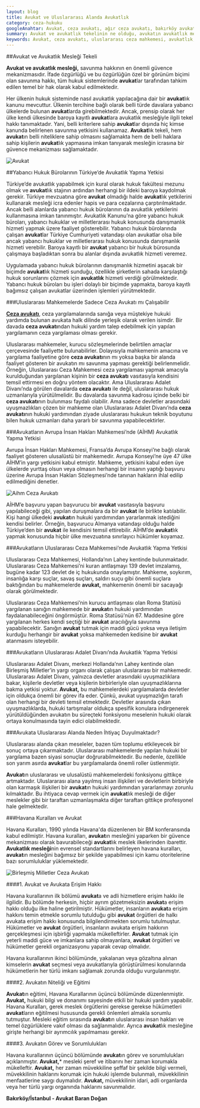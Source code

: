 ```yaml
---
layout: blog
title: Avukat ve Uluslararası Alanda Avukatlık
category: ceza-hukuku
googleAnahtar: Avukat, ceza avukatı, ağır ceza avukatı, bakırköy avukat, ataköy avukat, istanbul avukat,
summary: Avukat ve avukatlık tekelinin ne olduğu, avukatın avukatlık mesleğini icra ederken coğrafi olarak hangi sınırlar içerisinde mesleği ifaya yetkili olduğu, uluslararası mahkemelerde avukatlık mesleği, ceza avukatı veya başka alanlarda çalışan avukatların uluslararası mahkemelerde nasıl avukatlık yapabilecekleri, hangi uluslararası mahkemelerde avukatlar tarafından savunma yapılabileceği anlatılmıştır.
keywords: Avukat, ceza avukatı, uluslararası ceza mahkemesi, avukatlık, bakırköy avukat, istanbul avukat
---
```



##Avukat ve Avukatlık Mesleği Tekeli 

**Avukat ve avukatlık mesleği,** savunma hakkının en önemli güvence mekanizmasıdır. İfade özgürlüğü ve bu özgürlüğün özel bir görünüm biçimi olan savunma hakkı, tüm hukuk sistemlerinde **avukat**lar tarafından tahkim edilen temel bir hak olarak kabul edilmektedir.

Her ülkenin hukuk sisteminde nasıl avukatlık yapılacağına dair bir **avukat**lık kanunu mevcuttur. Ülkenin tercihine bağlı olarak belli türde davalara yabancı ülkelerde bulunan **avukat**larda girebilmektedir. Ancak, prensip olarak her ülke kendi ülkesinde baroya kayıtlı **avukat**lara avukatlık mesleğiyle ilgili tekel hakkı tanımaktadır.  Yani, belli kriterlere sahip **avukat**lar dışında hiç kimse kanunda belirlenen savunma yetkisini kullanamaz. **Avukat**lık tekeli, hem **avukat**ın belli niteliklere sahip olmasını sağlamakta hem de belli haklara sahip kişilerin **avukat**lık yapmasına imkan tanıyarak mesleğin icrasına bir güvence mekanizması sağlamaktadır. 


![Avukat](https://camo.githubusercontent.com/c5b82190d9ea5fb035dd671ad88b1674b2591008/687474703a2f2f692e68697a6c69726573696d2e636f6d2f764c6b6d31342e6a7067 "Avukat")

##Yabancı Hukuk Bürolarının Türkiye’de Avukatlık Yapma Yetkisi

Türkiye’de avukatlık yapabilmek için kural olarak hukuk fakültesi mezunu olmak ve **avukat**lık stajının ardından herhangi bir ildeki baroya kaydolmak gerekir. Türkiye mevzuatına göre **avukat** olmadığı halde **avukat**lık yetkilerini kullanarak mesleği icra edenler hapis ve para cezalarına çarptırılmaktadır. Ancak belli alanlarda yabancı hukuk bürolarının da avukatlık yetkilerini kullanmasına imkan tanınmıştır. Avukatlık Kanunu’na göre yabancı hukuk büroları, yabancı hukuklar ve milletlerarası hukuk konusunda danışmanlık hizmeti yapmak üzere faaliyet gösterebilir. Yabancı hukuk bürolarında çalışan **avukat**lar Türkiye Cumhuriyeti vatandaşı olan avukatlar olsa bile ancak yabancı hukuklar ve milletlerarası hukuk konusunda danışmanlık hizmeti verebilir. Baroya kayıtlı bir **avukat** yabancı bir hukuk bürosunda çalışmaya başladıktan sonra bu alanlar dışında avukatlık hizmeti veremez. 

Uygulamada yabancı hukuk bürolarının danışmanlık hizmetini aşacak bir biçimde **avukat**lık hizmeti sunduğu, özellikle şirketlerin sahada karşılaştığı hukuk sorunlarını çözmek için **avukatlık** hizmeti verdiği görülmektedir. Yabancı hukuk büroları bu işleri dolaylı bir biçimde yapmakta, baroya kayıtlı bağımsız çalışan avukatlar üzerinden işlemleri yürütmektedir. 

###Uluslararası Mahkemelerde Sadece Ceza Avukatı mı Çalışabilir

[**Ceza avukatı**](http://barandogan.av.tr/blog/ceza-hukuku/ceza-avukatinin-islevi.html), ceza yargılamalarında sanığa veya müştekiye hukuki yardımda bulunan avukata halk dilinde yerleşik olarak verilen isimdir. Bir davada **ceza avukatı**ndan hukuki yardım talep edebilmek için yapılan yargılamanın ceza yargılaması olması gerekir.

Uluslararası mahkemeler, kurucu sözleşmelerinde belirtilen amaçlar çerçevesinde faaliyette bulunabilirler. Dolayısıyla mahkemenin amacına ve yargılama faaliyetine göre **ceza avukatı**nın mı yoksa başka bir alanda faaliyet gösteren bir avukatın mı savunma yapması gerektiği belirlenmelidir. Örneğin, Uluslararası Ceza Mahkemesi ceza yargılaması yapmak amacıyla kurulduğundan yargılanan kişinin bir **ceza avukatı** vasıtasıyla kendisini temsil ettirmesi en doğru yöntem olacaktır. Ama Uluslararası Adalet Divanı’nda görülen davalarda **ceza avukatı** ile değil, uluslararası hukuk uzmanlarıyla yürütülmelidir. Bu davalarda savunma kadrosu içinde belki bir **ceza avukatı**nın bulunması faydalı olabilir. Ama sadece devletler arasındaki uyuşmazlıkları çözen bir mahkeme olan Uluslararası Adalet Divanı’nda **ceza avukatı**nın hukuki yardımından ziyade uluslararası hukukun teknik boyutunu bilen hukuk uzmanları daha yararlı bir savunma yapabilecektirler.


###Avukatların Avrupa İnsan Hakları Mahkemesi’nde (AİHM) Avukatlık Yapma Yetkisi

Avrupa İnsan Hakları Mahkemesi, Fransa’da Avrupa Konseyi’ne bağlı olarak faaliyet gösteren ulusalüstü bir mahkemedir. Avrupa Konseyi’ne üye 47 ülke AİHM’in yargı yetkisini kabul etmiştir. Mahkeme, yetkisini kabul eden üye ülkelerde yurttaş olsun veya olmasın herhangi bir insanın yaptığı başvuru üzerine Avrupa İnsan Hakları Sözleşmesi’nde tanınan hakların ihlal edilip edilmediğini denetler.


![Aihm Ceza Avukatı](https://camo.githubusercontent.com/dfc9399efd11c286beec4eb06ba6cb9e58b0cae6/687474703a2f2f692e68697a6c69726573696d2e636f6d2f6b67346a36712e6a7067 "Avrupa İnsan Hakları Mahkemesi")

AİHM’e başvuru yapan başvurucu bir **avukat** vasıtasıyla başvuru yapılabileceği gibi, yapılan duruşmalara da bir **avukat** ile birlikte katılabilir. Kişi hangi ülkedeki **avukat**ın hukuki yardımından yararlanmak istediğini kendisi belirler. Örneğin, başvurucu Almanya vatandaşı olduğu halde Türkiye’den bir **avukat** ile kendisini temsil ettirebilir. AİHM’de **avukat**lık yapmak konusunda hiçbir ülke mevzuatına sınırlayıcı hükümler koyamaz.

###Avukatların Uluslararası Ceza Mahkemesi’nde Avukatlık Yapma Yetkisi

Uluslararası Ceza Mahkemesi, Hollanda’nın Lahey kentinde bulunmaktadır. Uluslararası Ceza Mahkemesi’ni kuran antlaşmayı 139 devlet imzalamış, bugüne kadar 123 devlet de iç hukukunda onaylamıştır. Mahkeme, soykırım, insanlığa karşı suçlar, savaş suçları, saldırı suçu gibi önemli suçlara baktığından bu mahkemelerde **avukat,** mahkemenin önemli bir sacayağı olarak görülmektedir. 

Uluslararası Ceza Mahkemesi’nin kurucu antlaşması olan Roma Statüsü  yargılanan sanığın mahkemede bir **avukat**ın hukuki yardımından faydalanabileceğini öngörmüştür. Roma Statüsü’nün 67. Maddesine göre yargılanan herkes kendi seçtiği bir **avukat** aracılığıyla savunma yapabilecektir. Sanığın **avukat** tutmak için maddi gücü yoksa veya iletişim kurduğu herhangir bir **avukat** yoksa mahkemeden kedisine bir **avukat** atanmasını isteyebilir. 

###Avukatların Uluslararası Adalet Divanı’nda Avukatlık Yapma Yetkisi

Uluslararası Adalet Divanı, merkezi Hollanda’nın Lahey kentinde olan Birleşmiş Milletler’in yargı organı olarak çalışan uluslararası bir mahkemedir. Uluslararası Adalet Divanı, yalnızca devletler arasındaki uyuşmazlıklara bakar, kişilerle devletler veya kişilerin birbirleriyle olan uyuşmazlıklarına bakma yetkisi yoktur. **Avukat,** bu mahkemelerdeki yargılamalarda devletler için oldukça önemli bir görev ifa eder. Çünkü, avukat uyuşmazlığın tarafı olan herhangi bir devleti temsil etmektedir. Devletler arasında çıkan uyuşmazlıklarda, hukuki tartışmalar oldukça spesifik konulara indirgenerek yürütüldüğünden avukatın bu süreçteki fonksiyonu meselenin hukuki olarak ortaya konulmasında tayin edici olabilmektedir. 


###Avukata Uluslararası Alanda Neden İhtiyaç Duyulmaktadır?

Uluslararası alanda çıkan meseleler, bazen tüm toplumu etkileyecek bir sonuç ortaya çıkarmaktadır. Uluslararası mahkemelerde yapılan hukuki bir yargılama bazen siyasi sonuçlar doğrurabilmektedir. Bu nedenle, özellikle son yarım asırda **avukat**lar bu yargılamalarda önemli roller üstlenmiştir.

**Avukat**ın uluslararası ve ulusalüstü mahkemelerdeki fonksiyonu gittikçe artmaktadır. Uluslararası alana yayılmış insan ilişkileri ve devletlerin birbiriyle olan karmaşık ilişkileri bir **avukat**ın hukuki yardımından yararlanmayı zorunlu kılmaktadır. Bu ihtiyaca cevap vermek için **avukat**lık mesleği de diğer meslekler gibi  bir taraftan uzmanlaşmakta diğer taraftan gittikçe profesyonel hale gelmektedir.


###Havana Kuralları ve Avukat

Havana Kuralları, 1990 yılında Havana'da düzenlenen bir BM konferansında kabul edilmiştir. Havana kuralları, **avukat**ın mesleğini yaparken bir güvence mekanizması olarak bavurabileceği **avukat**lık meslek ilkelerinden ibarettir. **Avukatlık mesleği**nin evrensel standartlarını belirleyen havana kuralları, **avukat**ın mesleğini bağımsız bir şekilde yapabilmesi için kamu otoritelerine bazı sorumluluklar yüklemektedir.

![Birleşmiş Milletler Ceza Avukatı](https://camo.githubusercontent.com/2c288751ee7ebb556d69af4b962402cbcd7071e3/687474703a2f2f692e68697a6c69726573696d2e636f6d2f39354d56336f2e6a7067 "BM Havana Toplantısı")


####1. Avukat ve Avukata Erişim Hakkı

Havana kurallarının ilk bölümü **avukat**a ve adli hizmetlere erişim hakkı ile ilgilidir. Bu bölümde herkesin, hiçbir ayrım gözetmeksizin **avukat**a erişim hakkı olduğu ilke haline getirilmiştir. Hükümetler, insanların **avukat**a erişim hakkını temin etmekle sorumlu tutulduğu gibi **avukat** örgütleri de halkı avukata erişim hakkı konusunda bilgilendirmekten sorumlu tutulmuştur. Hükümetler ve **avukat** örgütleri, insanların avukata erişim hakkının gerçekleşmesi için işbirliği yapmakla mükelleftirler. **Avukat** tutmak için yeterli maddi güce ve imkanlara sahip olmayanlara, **avukat** örgütleri ve hükümetler gerekli organizasyonu yaparak cevap olmalıdır.
 
Havana kurallarının ikinci bölümünde, yakalanan veya gözaltına alınan kimselerin **avukat** seçmesi veya avukatlarıyla görüştürülmesi konularında hükümetlerin her türlü imkanı sağlamak zorunda olduğu vurgulanmıştır.
 
####2. Avukatın Niteliği ve Eğitimi

**Avukat**ın eğitimi, Havana Kurallarının üçüncü bölümünde düzenlenmiştir. **Avukat,** hukuki bilgi ve donanımı sayesinde etkili bir hukuki yardım yapabilir. Havana Kuralları, gerek meslek örgütlerini gerekse gerekse hükümetleri **avukat**ların eğitilmesi hususunda gerekli önlemleri almakla sorumlu tutmuştur. Mesleki eğitim sırasında **avukat**ın uluslararası insan hakları ve temel özgürlüklere vakıf olması da sağlanmalıdır. Ayrıca **avukat**lık mesleğine girişte herhangi bir ayrımcılık yapılmaması  gerekir.

####3. Avukatın Görev ve Sorumlulukları

Havana kurallarının üçüncü bölümünde **avukat**ın görev ve sorumlulukları açıklanmıştır. **Avukat,*** mesleki şeref ve itibarını her zaman korumakla mükelleftir. **Avukat,** her zaman müvekkiline şeffaf bir şekilde bilgi vermeli, müvekkilinin haklarını korumak için hukuki işlemde bulunmalı, müvekkilinin menfaatlerine saygı duymalıdır. **Avukat,** müvekkilinin idari, adli organlarda veya her türlü yargı organında haklarını savunmalıdır.



**Bakırköy/İstanbul - Avukat Baran Doğan**
